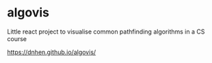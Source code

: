# algovis

Little react project to visualise common pathfinding algorithms in a CS course

https://dnhen.github.io/algovis/
